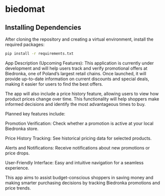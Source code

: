# biedomat

## Installing Dependencies

After cloning the repository and creating a virtual environment, install the required packages:

```bash
pip install -r requirements.txt

```

App Description (Upcoming Features):
This application is currently under development and will help users track and verify promotional offers at Biedronka, one of Poland’s largest retail chains. Once launched, it will provide up-to-date information on current discounts and special deals, making it easier for users to find the best offers.

The app will also include a price history feature, allowing users to view how product prices change over time. This functionality will help shoppers make informed decisions and identify the most advantageous times to buy.

Planned key features include:

Promotion Verification: Check whether a promotion is active at your local Biedronka store.

Price History Tracking: See historical pricing data for selected products.

Alerts and Notifications: Receive notifications about new promotions or price drops.

User-Friendly Interface: Easy and intuitive navigation for a seamless experience.

This app aims to assist budget-conscious shoppers in saving money and making smarter purchasing decisions by tracking Biedronka promotions and price trends.
